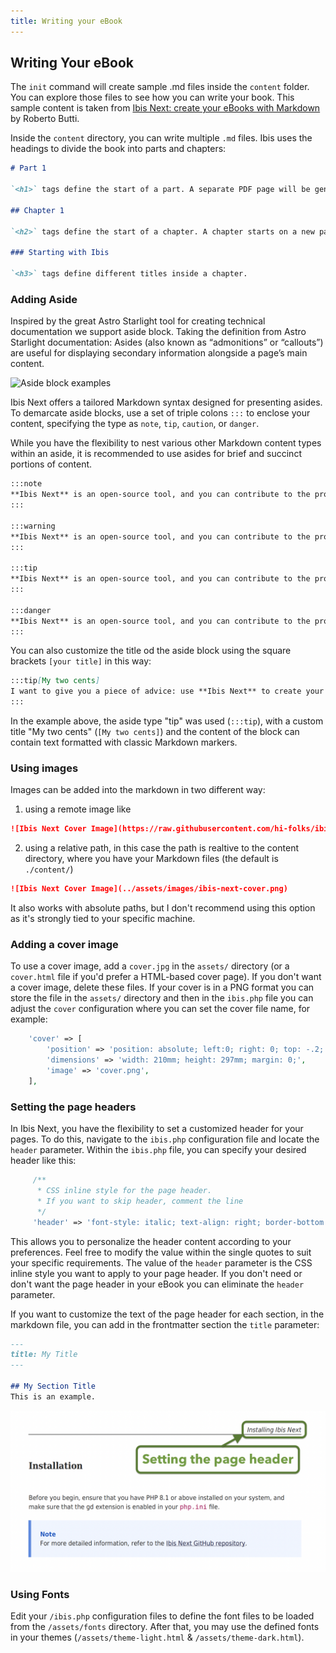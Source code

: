 ```yaml
---
title: Writing your eBook
---
```


## Writing Your eBook

The `init` command will create sample .md files inside the `content` folder. You can explore those files to see how you can write your book.
This sample content is taken from [Ibis Next: create your eBooks with Markdown](https://github.com/Hi-Folks/ibis-next) by Roberto Butti.

Inside the `content` directory, you can write multiple `.md` files. Ibis uses the headings to divide the book into parts and chapters:

~~~markdown
# Part 1

`<h1>` tags define the start of a part. A separate PDF page will be generated to print the part title and any content below.

## Chapter 1

`<h2>` tags define the start of a chapter. A chapter starts on a new page always.

### Starting with Ibis

`<h3>` tags define different titles inside a chapter.
~~~

### Adding Aside
Inspired by the great Astro Starlight tool for creating technical documentation we support aside block.
Taking the definition from Astro Starlight documentation:
Asides (also known as “admonitions” or “callouts”) are useful for displaying secondary information alongside a page’s main content.

![Aside block examples](./assets/images/aside-examples.png)



Ibis Next offers a tailored Markdown syntax designed for presenting asides. To demarcate aside blocks, use a set of triple colons `:::` to enclose your content, specifying the type as `note`, `tip`, `caution`, or `danger`.

While you have the flexibility to nest various other Markdown content types within an aside, it is recommended to use asides for brief and succinct portions of content.

~~~markdown
:::note
**Ibis Next** is an open-source tool, and you can contribute to the project by joining the [Ibis Next GitHub repository](https://github.com/Hi-Folks/ibis-next).
:::

:::warning
**Ibis Next** is an open-source tool, and you can contribute to the project by joining the [Ibis Next GitHub repository](https://github.com/Hi-Folks/ibis-next).
:::

:::tip
**Ibis Next** is an open-source tool, and you can contribute to the project by joining the [Ibis Next GitHub repository](https://github.com/Hi-Folks/ibis-next).
:::

:::danger
**Ibis Next** is an open-source tool, and you can contribute to the project by joining the [Ibis Next GitHub repository](https://github.com/Hi-Folks/ibis-next).
:::
~~~

You can also customize the title od the aside block using the square brackets `[your title]` in this way:

~~~markdown
:::tip[My two cents]
I want to give you a piece of advice: use **Ibis Next** to create your e-books.
:::
~~~

In the example above, the aside type "tip" was used (`:::tip`), with a custom title "My two cents" (`[My two cents]`) and the content of the block can contain text formatted with classic Markdown markers.


### Using images

Images can be added into the markdown in two different way:

1. using a remote image like

~~~markdown
![Ibis Next Cover Image](https://raw.githubusercontent.com/hi-folks/ibis-next/main/art/ibis-next-cover.png)
~~~

2. using a relative path, in this case the path is realtive to the content directory, where you have your Markdown files (the default is `./content/`)

~~~markdown
![Ibis Next Cover Image](../assets/images/ibis-next-cover.png)
~~~

It also works with absolute paths, but I don't recommend using this option as it's strongly tied to your specific machine.

### Adding a cover image
To use a cover image, add a `cover.jpg` in the `assets/` directory (or a `cover.html` file if you'd prefer a HTML-based cover page). If you don't want a cover image, delete these files.
If your cover is in a PNG format you can store the file in the `assets/` directory and then in the `ibis.php` file you can adjust the `cover` configuration where you can set the cover file name, for example:

~~~php
    'cover' => [
        'position' => 'position: absolute; left:0; right: 0; top: -.2; bottom: 0;',
        'dimensions' => 'width: 210mm; height: 297mm; margin: 0;',
        'image' => 'cover.png',
    ],
~~~

### Setting the page headers

In Ibis Next, you have the flexibility to set a customized header for your pages. To do this, navigate to the `ibis.php` configuration file and locate the `header` parameter.
Within the `ibis.php` file, you can specify your desired header like this:


~~~php
     /**
      * CSS inline style for the page header.
      * If you want to skip header, comment the line
      */
     'header' => 'font-style: italic; text-align: right; border-bottom: solid    1px #808080;',
~~~
This allows you to personalize the header content according to your preferences. Feel free to modify the value within the single quotes to suit your specific requirements. The value of the `header` parameter is the CSS inline style you want to apply to your page header.
If you don't need or don't want the page header in your eBook you can eliminate the `header` parameter.

If you want to customize the text of the page header for each section, in the markdown file, you can add in the frontmatter section the `title` parameter:

~~~markdown
---
title: My Title
---

## My Section Title
This is an example.

~~~

![Setting the page header](../assets/images/ibis-next-setting-page-header.png)

### Using Fonts

Edit your `/ibis.php` configuration files to define the font files to be loaded from the `/assets/fonts` directory. After that, you may use the defined fonts in your themes (`/assets/theme-light.html` & `/assets/theme-dark.html`).
